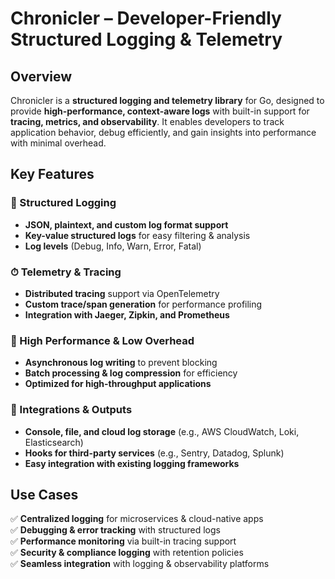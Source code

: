 # Chronicler – Developer-Friendly Structured Logging & Telemetry  

## Overview  
Chronicler is a **structured logging and telemetry library** for Go, designed to provide **high-performance, context-aware logs** with built-in support for **tracing, metrics, and observability**. It enables developers to track application behavior, debug efficiently, and gain insights into performance with minimal overhead.  

## Key Features  

### 📜 Structured Logging  
- **JSON, plaintext, and custom log format support**  
- **Key-value structured logs** for easy filtering & analysis  
- **Log levels** (Debug, Info, Warn, Error, Fatal)  

### ⏱ Telemetry & Tracing  
- **Distributed tracing** support via OpenTelemetry  
- **Custom trace/span generation** for performance profiling  
- **Integration with Jaeger, Zipkin, and Prometheus**  

### 🚀 High Performance & Low Overhead  
- **Asynchronous log writing** to prevent blocking  
- **Batch processing & log compression** for efficiency  
- **Optimized for high-throughput applications**  

### 📡 Integrations & Outputs  
- **Console, file, and cloud log storage** (e.g., AWS CloudWatch, Loki, Elasticsearch)  
- **Hooks for third-party services** (e.g., Sentry, Datadog, Splunk)  
- **Easy integration with existing logging frameworks**  

## Use Cases  
✅ **Centralized logging** for microservices & cloud-native apps  
✅ **Debugging & error tracking** with structured logs  
✅ **Performance monitoring** via built-in tracing support  
✅ **Security & compliance logging** with retention policies  
✅ **Seamless integration** with logging & observability platforms  
